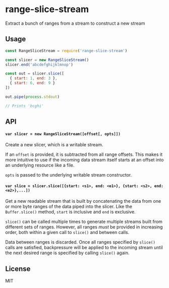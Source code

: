 # range-slice-stream

Extract a bunch of ranges from a stream to construct a new stream

## Usage

``` js
const RangeSliceStream = require('range-slice-stream')

const slicer = new RangeSliceStream()
slicer.end('abcdefghijklmnop')

const out = slicer.slice([
  { start: 1, end: 3 },
  { start: 6, end: 9 }
])

out.pipe(process.stdout)

// Prints 'bcghi'
```

## API

#### `var slicer = new RangeSliceStream([offset[, opts]])`

Create a new slicer, which is a writable stream.

If an `offset` is provided, it is subtracted from all range offsets. This
makes it more intuitive to use if the incoming data stream itself starts
at an offset into an underlying resource like a file.

`opts` is passed to the underlying writable stream constructor.

#### `var slice = slicer.slice([{start: <s1>, end: <e1>}, {start: <s2>, end: <e2>},...])`

Get a new readable stream that is built by concatenating the data from one
or more byte ranges of the data piped into the slicer. Like the `Buffer.slice()`
method, `start` is inclusive and `end` is exclusive.

`slice()` can be called multiple times to generate multiple streams built from
different sets of ranges. However, all ranges *must* be provided in increasing
order, both within a given call to `slice()` and between calls.

Data between ranges is discarded. Once all ranges specified by `slice()` calls
are satisfied, backpressure will be applied to the incoming stream until the
next desired range is specified by calling `slice()` again.

## License

MIT
